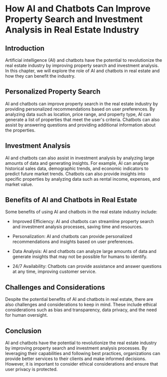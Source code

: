 How AI and Chatbots Can Improve Property Search and Investment Analysis in Real Estate Industry
======================================================================================================================================================

Introduction
------------

Artificial intelligence (AI) and chatbots have the potential to revolutionize the real estate industry by improving property search and investment analysis. In this chapter, we will explore the role of AI and chatbots in real estate and how they can benefit the industry.

Personalized Property Search
----------------------------

AI and chatbots can improve property search in the real estate industry by providing personalized recommendations based on user preferences. By analyzing data such as location, price range, and property type, AI can generate a list of properties that meet the user's criteria. Chatbots can also assist by answering questions and providing additional information about the properties.

Investment Analysis
-------------------

AI and chatbots can also assist in investment analysis by analyzing large amounts of data and generating insights. For example, AI can analyze historical sales data, demographic trends, and economic indicators to predict future market trends. Chatbots can also provide insights into specific properties by analyzing data such as rental income, expenses, and market value.

Benefits of AI and Chatbots in Real Estate
------------------------------------------

Some benefits of using AI and chatbots in the real estate industry include:

* Improved Efficiency: AI and chatbots can streamline property search and investment analysis processes, saving time and resources.

* Personalization: AI and chatbots can provide personalized recommendations and insights based on user preferences.

* Data Analysis: AI and chatbots can analyze large amounts of data and generate insights that may not be possible for humans to identify.

* 24/7 Availability: Chatbots can provide assistance and answer questions at any time, improving customer service.

Challenges and Considerations
-----------------------------

Despite the potential benefits of AI and chatbots in real estate, there are also challenges and considerations to keep in mind. These include ethical considerations such as bias and transparency, data privacy, and the need for human oversight.

Conclusion
----------

AI and chatbots have the potential to revolutionize the real estate industry by improving property search and investment analysis processes. By leveraging their capabilities and following best practices, organizations can provide better services to their clients and make informed decisions. However, it is important to consider ethical considerations and ensure that user privacy is protected.
